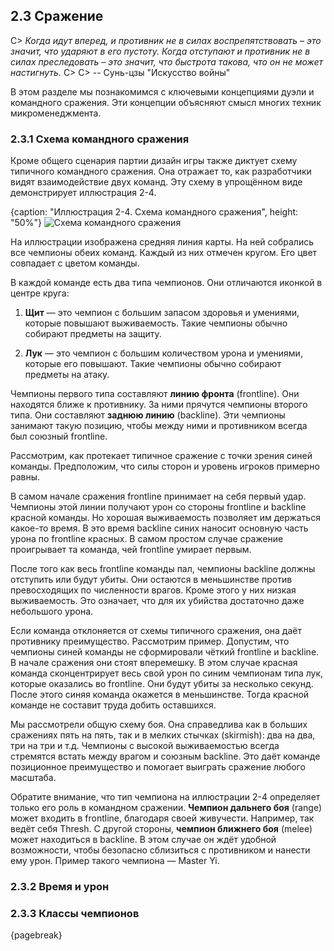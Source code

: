 ## 2.3 Сражение

C> *Когда идут вперед, и противник не в силах воспрепятствовать – это значит, что ударяют в его пустоту. Когда отступают и противник не в силах преследовать – это значит, что быстрота такова, что он не может настигнуть.*
C>
C> -- Сунь-цзы "Искусство войны"

В этом разделе мы познакомимся с ключевыми концепциями дуэли и командного сражения. Эти концепции объясняют смысл многих техник микроменеджмента.

### 2.3.1 Схема командного сражения

Кроме общего сценария партии дизайн игры также диктует схему типичного командного сражения. Она отражает то, как разработчики видят взаимодействие двух команд. Эту схему в упрощённом виде демонстрирует иллюстрация 2-4.

{caption: "Иллюстрация 2-4. Схема командного сражения", height: "50%"}
![Схема командного сражения](images/Theory/teamfight-scheme.png)

На иллюстрации изображена средняя линия карты. На ней собрались все чемпионы обеих команд. Каждый из них отмечен кругом. Его цвет совпадает с цветом команды.

В каждой команде есть два типа чемпионов. Они отличаются иконкой в центре круга:

1. **Щит** — это чемпион с большим запасом здоровья и умениями, которые повышают выживаемость. Такие чемпионы обычно собирают предметы на защиту.

2. **Лук** — это чемпион с большим количеством урона и умениями, которые его повышают. Такие чемпионы обычно собирают предметы на атаку.

Чемпионы первого типа составляют **линию фронта** (frontline). Они находятся ближе к противнику. За ними прячутся чемпионы второго типа. Они составляют **заднюю линию** (backline). Эти чемпионы занимают такую позицию, чтобы между ними и противником всегда был союзный frontline.

Рассмотрим, как протекает типичное сражение с точки зрения синей команды. Предположим, что силы сторон и уровень игроков примерно равны.

В самом начале сражения frontline принимает на себя первый удар. Чемпионы этой линии получают урон со стороны frontline и backline красной команды. Но хорошая выживаемость позволяет им держаться какое-то время. В это время backline синих наносит основную часть урона по frontline красных. В самом простом случае сражение проигрывает та команда, чей frontline умирает первым.

После того как весь frontline команды пал, чемпионы backline должны отступить или будут убиты. Они остаются в меньшинстве против превосходящих по численности врагов. Кроме этого у них низкая выживаемость. Это означает, что для их убийства достаточно даже небольшого урона.

Если команда отклоняется от схемы типичного сражения, она даёт противнику преимущество. Рассмотрим пример. Допустим, что чемпионы синей команды не сформировали чёткий frontline и backline. В начале сражения они стоят вперемешку. В этом случае красная команда сконцентрирует весь свой урон по синим чемпионам типа лук, которые оказались во frontline. Они будут убиты за несколько секунд. После этого синяя команда окажется в меньшинстве. Тогда красной команде не составит труда добить оставшихся.

Мы рассмотрели общую схему боя. Она справедлива как в больших сражениях пять на пять, так и в мелких стычках (skirmish): два на два, три на три и т.д. Чемпионы с высокой выживаемостью всегда стремятся встать между врагом и союзным backline. Это даёт команде позиционное преимущество и помогает выиграть сражение любого масштаба.

Обратите внимание, что тип чемпиона на иллюстрации 2-4 определяет только его роль в командном сражении. **Чемпион дальнего боя** (range) может входить в frontline, благодаря своей живучести. Например, так ведёт себя Thresh. С другой стороны, **чемпион ближнего боя** (melee) может находиться в backline. В этом случае он ждёт удобной возможности, чтобы безопасно сблизиться с противником и нанести ему урон. Пример такого чемпиона — Master Yi.

### 2.3.2 Время и урон

### 2.3.3 Классы чемпионов


{pagebreak}
